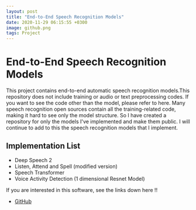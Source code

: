 ```yaml
---
layout: post
title: "End-to-End Speech Recognition Models"
date: 2020-11-29 06:15:55 +0300
image: github.png
tags: Project
---  
```

  
# End-to-End Speech Recognition Models  
  
This project contains end-to-end automatic speech recognition models.This repository does not include training or audio or text preprocessing codes. If you want to see the code other than the model, please refer to here.
Many speech recognition open sources contain all the training-related code, making it hard to see only the model structure. So I have created a repository for only the models I've implemented and make them public.
I will continue to add to this the speech recognition models that I implement.  
  
## Implementation List  
- Deep Speech 2  
- Listen, Attend and Spell (modified version)  
- Speech Transformer  
- Voice Activity Detection (1 dimensional Resnet Model)

If you are interested in this software, see the links down here !!

  
- [GitHub](https://github.com/sooftware/End-to-End-Speech-Recognition-Models)  

